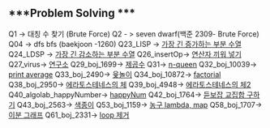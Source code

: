 
***Problem Solving ***
---
Q1 -> 대칭 수 찾기 (Brute Force)
Q2 - > seven dwarf(백준 2309- Brute Force)
Q04 -> dfs bfs (baekjoon -1260)
Q23_LISP -> [가장 긴 증가하는 부분 수열 ](./Q23_LIPS/11055.pdf) 
Q24_LDSP -> [가장 긴 감소하는 부분 수열](./Q24_LDPS/11722.pdf) 
Q26_insertOp-> [연산자 끼워 넣기](./Q26_insertOp/14888.pdf) 
Q27_virus-> [연구소](./Q27_virus/14502번.pdf)
Q29_boj_1699-> [제곱수](./Q29_boj_1699/1699.pdf) 
Q31-> [n-queen](./Q31_boj_9663/9663.pdf) 
Q32_boj_10039-> [print average](./Q32_boj_10039/10039.pdf) 
Q33_boj_2490-> [윷놀이](./Q33_boj_2490/2490.pdf)
Q34_boj_10872-> [factorial](./Q34_boj_10872/10872.pdf)
Q38_boj_2950-> [에라토스테네스의 체](./Q38_boj_2960/2960.pdf)
Q39_boj_4948-> [에라토스테네스의 체2](./Q39_boj_4948/4948.pdf)
Q40_algolab_happyNumber-> [happyNum](./Q40_algolab_happyNumber/happy.pdf)
Q42_boj_1764-> [듣보잡 교집합 구하기](./Q42_boj_1764/1764.pdf)
Q43_boj_2563-> [색종이](./Q43_boj_2563/2563.pdf)
Q53_boj_1159-> [농구 lambda, map](./Q53_boj_1159/1159.pdf)
Q58_boj_1707-> [이분 그래프](./Q58_boj_1707/1707.pdf)
Q61_boj_2331-> [loop 제거](./Q61_boj_2331/2331.pdf)
